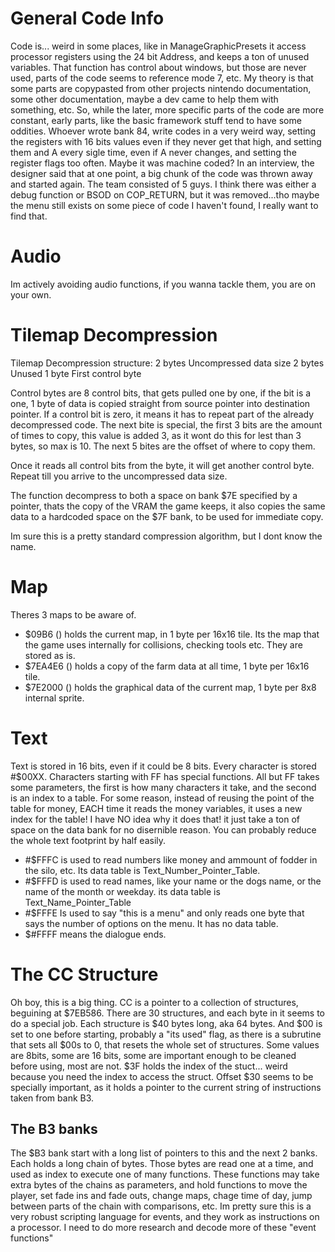 # General Code Info

Code is... weird in some places, like in ManageGraphicPresets it access processor registers using the 24 bit Address, and keeps a ton of unused variables. That function has control about windows, but those are never used, parts of the code seems to reference mode 7, etc. My theory is that some parts are copypasted from other projects nintendo documentation, some other documentation, maybe a dev came to help them with
something, etc. So, while the later, more specific parts of the code are more constant, early parts, like the basic framework stuff tend to have some oddities. Whoever wrote bank 84, write codes in a very weird way, setting the registers with 16 bits values even if they never get that high, and setting them and A every sigle time, even if A never changes, and setting the register flags too often. Maybe it was machine coded?
In an interview, the designer said that at one point, a big chunk of the code was thrown away and started again. The team consisted of 5 guys.
I think there was either a debug function or BSOD on COP_RETURN, but it was removed...tho maybe the menu still exists on some piece of code I haven't found, I really want to find that.

# Audio

Im actively avoiding audio functions, if you wanna tackle them, you are on your own.

# Tilemap Decompression

Tilemap Decompression structure:
2 bytes			Uncompressed data size
2 bytes			Unused
1 byte			First control byte

Control bytes are 8 control bits, that gets pulled one by one, if the bit is a one, 1 byte of data is copied straight from source pointer into destination pointer. If a control bit is zero, it means it has to repeat part of the already decompressed code. The next bite is special, the first 3 bits are the amount of times to copy, this value is added 3, as it wont do this for lest than 3 bytes, so max is 10.
The next 5 bites are the offset of where to copy them.

Once it reads all control bits from the byte, it will get another control byte. Repeat till you arrive to the uncompressed data size.

The function decompress to both a space on bank $7E specified by a pointer, thats the copy of the VRAM the game keeps, it also copies the same data to a hardcoded space on the $7F bank, to be used for immediate copy.

Im sure this is a pretty standard compression algorithm, but I dont know the name.

# Map

Theres 3 maps to be aware of.
* $09B6 () holds the current map, in 1 byte per 16x16 tile. Its the map that the game uses internally for collisions, checking tools etc. They are stored as is.
* $7EA4E6 () holds a copy of the farm data at all time, 1 byte per 16x16 tile.
* $7E2000 () holds the graphical data of the current map, 1 byte per 8x8 internal sprite.

# Text

Text is stored in 16 bits, even if it could be 8 bits. Every character is stored #$00XX. Characters starting with FF has special functions. All but FF takes some parameters, the first is how many characters it take, and the second is an index to a table. For some reason, instead of reusing the point of the table for money, EACH time it reads the money variables, it uses a new index for the table! I have NO idea why it does that! it just take a ton of space on the data bank for no disernible reason. You can probably reduce the whole text footprint by half easily.
* #$FFFC is used to read numbers like money and ammount of fodder in the silo, etc. Its data table is Text_Number_Pointer_Table.
* #$FFFD is used to read names, like your name or the dogs name, or the name of the month or weekday. its data table is Text_Name_Pointer_Table
* #$FFFE Is used to say "this is a menu" and only reads one byte that says the number of options on the menu. It has no data table.
* $#FFFF means the dialogue ends.

# The CC Structure
Oh boy, this is a big thing. CC is a pointer to a collection of structures, beguining at $7EB586. There are 30 structures, and each byte in it seems to do a special job. Each structure is $40 bytes long, aka 64 bytes. And  $00 is set to one before starting, probably a "its used" flag, as there is a subrutine that sets all $00s to 0, that resets the whole set of structures. Some values are 8bits, some are 16 bits, some are important enough to be cleaned before using, most are not. $3F holds the index of the stuct... weird because you need the index to access the struct. Offset $30 seems to be specially important, as it holds a pointer to the current string of instructions taken from bank B3.

## The B3 banks
The $B3 bank start with a long list of pointers to this and the next 2 banks. Each holds a long chain of bytes. Those bytes are read one at a time, and used as index to execute one of many functions. These functions may take extra bytes of the chains as parameters, and hold functions to move the player, set fade ins and fade outs, change maps, chage time of day, jump between parts of the chain with comparisons, etc.
Im pretty sure this is a very robust scripting language for events, and they work as instructions on a processor. I need to do more research and decode more of these "event functions"

